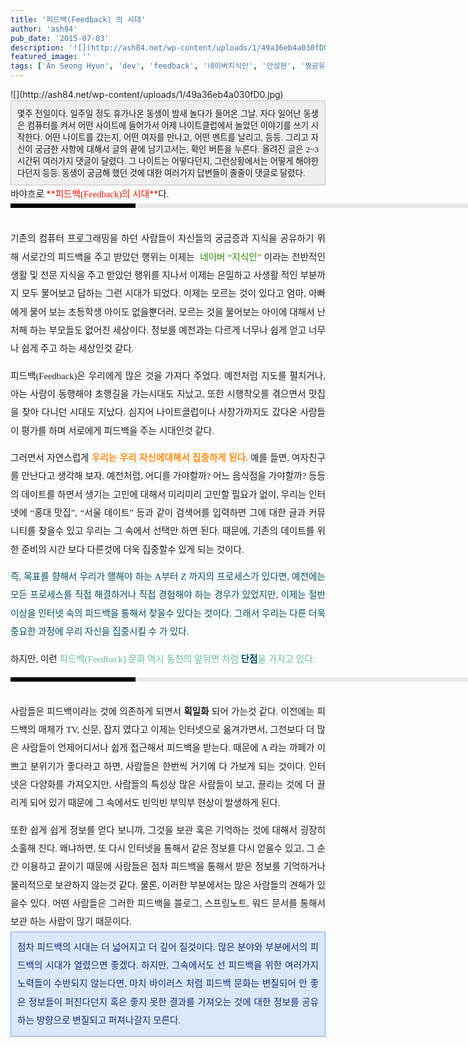 ```yaml
---
title: '피드백(Feedback) 의 시대'
author: 'ash84'
pub_date: '2015-07-03'
description: '﻿![](http://ash84.net/wp-content/uploads/1/49a36eb4a030fD0.jpg)'
featured_image: ''
tags: ['An Seong Hyun', 'dev', 'feedback', '네이버지식인', '안성현', '짱공유', '짱공유닷컴', '피드백', '피드백의 시대']
---
```



<div style="TEXT-ALIGN: justify"><span style="font-family: Verdana; ">﻿</span>![](http://ash84.net/wp-content/uploads/1/49a36eb4a030fD0.jpg)</div><div style="TEXT-ALIGN: justify"><div class="txc-textbox" style="BORDER-RIGHT: #c1c1c1 1px solid; PADDING-RIGHT: 10px; BORDER-TOP: #c1c1c1 1px solid; PADDING-LEFT: 10px; PADDING-BOTTOM: 10px; BORDER-LEFT: #c1c1c1 1px solid; PADDING-TOP: 10px; BORDER-BOTTOM: #c1c1c1 1px solid; BACKGROUND-COLOR: #eeeeee"><span style="font-size: 11pt; "><span style="font-size: 10pt; "><span style="font-family: Dotum; ">몇주 전일이다. 일주일 정도 휴가나온 동생이 밤새 놀다가 들어온 그날. 자다 일어난 동생은 컴퓨터를 켜서 어떤 사이트에 들어가서 어제 나이트클럽에서 놀았던 이야기를 쓰기 시작한다. 어떤 나이트를 갔는지, 어떤 여자를 만나고, 어떤 멘트를 날리고, 등등. 그리고 자신이 궁금한 사항에 대해서 글의 끝에 남기고서는, 확인 버튼을 누른다. </span></span></span><span style="font-size: 11pt; "><span style="font-size: 10pt; "><span style="font-family: Dotum; ">올려진 글은 2~3시간뒤 여러가지 댓글이 달렸다. 그 나이트는 어떻다던지, 그런상황에서는 어떻게 해야한다던지 등등. 동생이 궁금해 했던 것에 대한 여러가지 답변들이 줄줄이 댓글로 달렸다.</span></span></span><span style="font-size: 10pt; "><span style="font-family: Dotum; "></span></span>

</div></div><div style="text-align: justify; line-height: 2; "><span style="font-size: 11pt; "><span style="font-family: Dotum; ">바야흐로 </span></span><font color="#e31600">**<span style="font-size: 11pt; "><span style="font-family: Dotum; ">피드백(Feedback)의 시대</span></span>**</font><span style="font-size: 11pt; "><span style="font-family: Dotum; ">다. <div><div style="BORDER-LEFT: #000000 200px solid; PADDING-BOTTOM: 3px; BACKGROUND-COLOR: #e8e8e8; PADDING-LEFT: 6px; WIDTH: 690px; PADDING-RIGHT: 6px; FONT: bold 1pt/1 나눔고딕, Sans-serif; MARGIN-BOTTOM: 10px; HEIGHT: 1px; COLOR: #fff; PADDING-TOP: 3px"><span style="FONT-SIZE: 11pt"><span style="FONT-SIZE: 10pt"><span style="FONT-SIZE: 11pt"><span style="FONT-SIZE: 10pt"><span style="FONT-SIZE: 10pt"><span style="FONT-FAMILY: Batang"><span style="FONT-SIZE: 11pt"><span style="FONT-SIZE: 1pt"></span></span></span></span></span></span></span></span></div><div style="LINE-HEIGHT: 1.7"><span style="FONT-FAMILY: Dotum"><font color="#474747">﻿</font><span style="FONT-SIZE: 10pt"><font color="#474747">﻿</font><span style="FONT-FAMILY: Dotum"><font color="#474747">﻿</font><span style="FONT-SIZE: 10pt"><font color="#474747">﻿ </font></span></span></span></span></div></div></span></span><span style="font-size: 11pt; "><span style="font-family: Dotum; ">기존의 컴퓨터 프로그래밍을 하던 사람들이 자신들의 궁금증과 지식을 공유하기 위해 서로간의 피드백을 주고 받았던 행위는 이제는  </span></span><font color="#2b8400"><span style="font-size: 11pt; "><span style="font-family: Dotum; ">네이버 “지식인” </span></span></font><span style="font-size: 11pt; "><span style="font-family: Dotum; ">이라는 전반적인 생활 및 전문 지식을 주고 받았던 행위를 지나서 이제는 은밀하고 사생활 적인 부분까지 모두 물어보고 답하는 그런 시대가 되었다. </span></span><span style="font-size: 11pt; "><span style="font-family: Dotum; ">이제는 모르는 것이 있다고 엄마, 아빠에게 물어 보는 초등학생 아이도 없을뿐더러, 모르는 것을 물어보는 아이에 대해서 난처해 하는 부모들도 없어진 세상이다. 정보를 예전과는 다르게 너무나 쉽게 얻고 너무나 쉽게 주고 하는 세상인것 같다. </span></span>

<span style="font-size: 11pt; "><span style="font-family: Dotum; ">피드백(Feedback)은 우리에게 많은 것을 가져다 주었다. 예전처럼 지도를 펼치거나, 아는 사람이 동행해야 초행길을 가는시대도 지났고, 또한 시행착오를 겪으면서 맛집을 찾아 다니던 시대도 지났다. 심지어 나이트클럽이나 사창가까지도 갔다온 사람들이 평가를 하며 서로에게 피드백을 주는 시대인것 같다. </span></span>

<span style="font-size: 11pt; "><span style="font-family: Dotum; ">그러면서 자연스럽게 </span></span><font color="#ff8b16">**<span style="font-size: 11pt; "><span style="font-family: Dotum; ">우리는 우리 자신에대해서 집중하게 된다.</span></span>**</font><span style="font-size: 11pt; "><span style="font-family: Dotum; "> 예를 들면, 여자친구를 만난다고 생각해 보자. 예전처럼, 어디를 가야할까? 어느 음식점을 가야할까? 등등의 데이트를 하면서 생기는 고민에 대해서 미리미리 고민할 필요가 없이, 우리는 인터넷에 “홍대 맛집”, “서울 데이트” 등과 같이 검색어를 입력하면 그에 대한 글과 커뮤니티를 찾을수 있고 우리는 그 속에서 선택만 하면 된다. 때문에, 기존의 데이트를 위한 준비의 시간 보다 다른것에 더욱 집중할수 있게 되는 것이다. </span></span>

<font color="#004c5f"><span style="font-size: 11pt; "><span style="font-family: Dotum; ">즉, 목표를 향해서 우리가 행해야 하는 A부터 Z 까지의 프로세스가 있다면, 예전에는 모든 프로세스를 직접 해결하거나 직접 경험해야 하는 경우가 있었지만, 이제는 절반이상을 인터넷 속의 피드백을 통해서 찾을수 있다는 것이다. 그래서 우리는 다른 더욱 중요한 과정에 우리 자신을 집중시킬 수 가 있다. </span></span></font>

<span style="font-size: 11pt; "><span style="font-family: Dotum; ">하지만, 이런 </span></span><font color="#6abb9a"><span style="font-size: 11pt; "><span style="font-family: Dotum; ">피드백(Feedback) 문화 역시 동전의 앞뒤면 처럼 </span></span><font color="#004c5f">**<span style="font-size: 11pt; "><span style="font-family: Dotum; ">단점</span></span>**</font><span style="font-size: 11pt; "><span style="font-family: Dotum; ">을 가지고 있다. <div><div style="BORDER-LEFT: #000000 200px solid; PADDING-BOTTOM: 3px; BACKGROUND-COLOR: #e8e8e8; PADDING-LEFT: 6px; WIDTH: 690px; PADDING-RIGHT: 6px; FONT: bold 1pt/1 나눔고딕, Sans-serif; MARGIN-BOTTOM: 10px; HEIGHT: 1px; COLOR: #fff; PADDING-TOP: 3px"><span style="FONT-SIZE: 11pt"><span style="FONT-SIZE: 10pt"><span style="FONT-SIZE: 11pt"><span style="FONT-SIZE: 10pt"><span style="FONT-SIZE: 10pt"><span style="FONT-FAMILY: Batang"><span style="FONT-SIZE: 11pt"><span style="FONT-SIZE: 1pt"></span></span></span></span></span></span></span></span></div><div style="LINE-HEIGHT: 1.7"><span style="FONT-FAMILY: Dotum"><font color="#474747">﻿</font><span style="FONT-SIZE: 10pt"><font color="#474747">﻿</font><span style="FONT-FAMILY: Dotum"><font color="#474747">﻿</font><span style="FONT-SIZE: 10pt"><font color="#474747">﻿ </font></span></span></span></span></div></div></span></span></font><span style="font-size: 11pt; "><span style="font-family: Dotum; ">사람들은 피드백이라는 것에 의존하게 되면서 </span></span>**<span style="font-size: 11pt; "><span style="font-family: Dotum; ">획일화</span></span>**<span style="font-size: 11pt; "><span style="font-family: Dotum; "> 되어 가는것 같다. 이전에는 피드백의 매체가 TV, 신문, 잡지 였다고 이제는 인터넷으로 옮겨가면서, 그전보다 더 많은 사람들이 언제어디서나 쉽게 접근해서 피드백을 받는다. 때문에 A 라는 까페가 이쁘고 분위기가 좋다라고 하면, 사람들은 한번씩 거기에 다 가보게 되는 것이다. 인터넷은 다양화를 가져오지만, 사람들의 특성상 많은 사람들이 보고, 끌리는 것에 더 끌리게 되어 있기 때문에 그 속에서도 빈익빈 부익부 현상이 발생하게 된다. </span></span>

</div><div style="line-height: 2; "></div><div style="text-align: justify; line-height: 2; "><span style="font-size: 11pt; "><span style="font-family: Dotum; ">또한 쉽게 쉽게 정보를 얻다 보니까, 그것을 보관 혹은 기억하는 것에 대해서 굉장히 소홀해 진다. 왜냐하면, 또 다시 인터넷을 통해서 같은 정보를 다시 얻을수 있고, 그 순간 이용하고 끝이기 때문에 사람들은 점차 피드백을 통해서 받은 정보를 기억하거나 물리적으로 보관하지 않는것 같다. 물론, 이러한 부분에서는 많은 사람들의 견해가 있을수 있다. 어떤 사람들은 그러한 피드백을 블로그, 스프링노트, 워드 문서를 통해서 보관 하는 사람이 많기 때문이다. </span></span><font color="#112a75"></font>

<div class="txc-textbox" style="BORDER-RIGHT: #79a5e4 1px solid; PADDING-RIGHT: 10px; BORDER-TOP: #79a5e4 1px solid; PADDING-LEFT: 10px; PADDING-BOTTOM: 10px; BORDER-LEFT: #79a5e4 1px solid; PADDING-TOP: 10px; BORDER-BOTTOM: #79a5e4 1px solid; BACKGROUND-COLOR: #dbe8fb"><font color="#112a75"><span style="font-size: 11pt; "><span style="font-family: Dotum; ">점차 피드백의 시대는 더 넓어지고 더 깊어 질것이다. 많은 분야와 부분에서의 피드백의 시대가 열렸으면 좋겠다. 하지만, 그속에서도 선 피드백을 위한 여러가지 노력들이 수반되지 않는다면, 마치 바이러스 처럼 피드백 문화는 변질되어 안 좋은 정보들이 퍼진다던지 혹은 좋지 못한 결과를 가져오는 것에 대한 정보를 공유하는 방향으로 변질되고 퍼져나갈지 모른다. </span></span></font></div></div><div style="line-height: 2; "></div><div style="text-align: justify; line-height: 2; "><span style="font-size: 11pt; "><span style="font-family: Dotum; "> </span></span>

</div>

